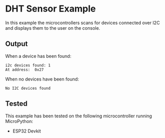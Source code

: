 # DHT Sensor Example

In this example the microcontrollers scans for devices connected over I2C and displays them to the user on the console.

## Output

When a device has been found:
```
i2c devices found: 1
At address:  0x27
```

When no devices have been found:
```
No I2C devices found
```

## Tested
This example has been tested on the following microcontroller running MicroPython:
- ESP32 Devkit
